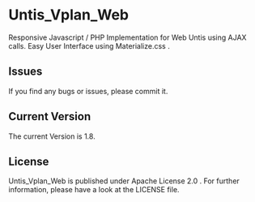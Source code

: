 # Untis_Vplan_Web
Responsive Javascript / PHP Implementation for Web Untis using AJAX calls. Easy User Interface using Materialize.css .

## Issues
If you find any bugs or issues, please commit it.

## Current Version
The current Version is 1.8.


## License

Untis_Vplan_Web is published under Apache License 2.0 . For further information, please have a look at the LICENSE file.
